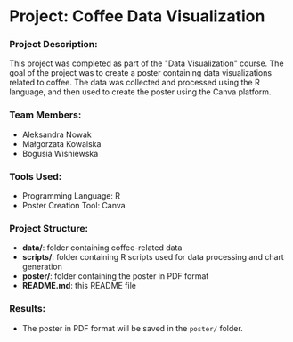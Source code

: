 # Project: Coffee Data Visualization

### Project Description:
This project was completed as part of the "Data Visualization" course. The goal of the project was to create a poster containing data visualizations related to coffee. The data was collected and processed using the R language, and then used to create the poster using the Canva platform.

### Team Members:
- Aleksandra Nowak
- Małgorzata Kowalska
- Bogusia Wiśniewska

### Tools Used:
- Programming Language: R
- Poster Creation Tool: Canva

### Project Structure:
- **data/**: folder containing coffee-related data
- **scripts/**: folder containing R scripts used for data processing and chart generation
- **poster/**: folder containing the poster in PDF format
- **README.md**: this README file

### Results:
- The poster in PDF format will be saved in the `poster/` folder.
